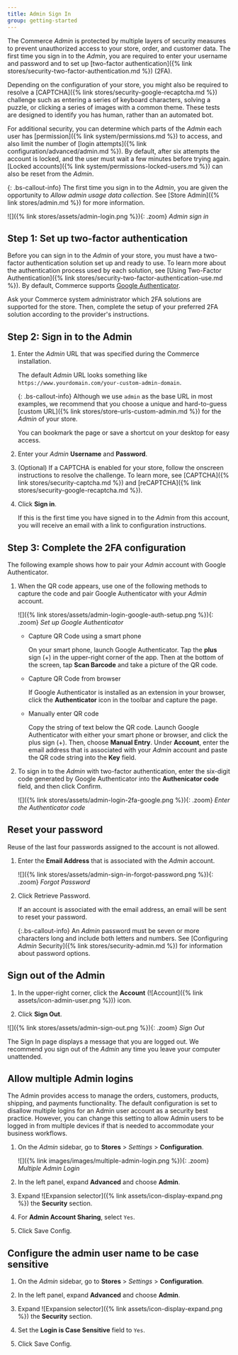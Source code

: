 ```yaml
---
title: Admin Sign In
group: getting-started
---
```


The Commerce _Admin_ is protected by multiple layers of security measures to prevent unauthorized access to your store, order, and customer data. The first time you sign in to the _Admin_, you are required to enter your username and password and to set up [two-factor authentication]({% link stores/security-two-factor-authentication.md %}) (2FA).

Depending on the configuration of your store, you might also be required to resolve a [CAPTCHA]({% link stores/security-google-recaptcha.md %}) challenge such as entering a series of keyboard characters, solving a puzzle, or clicking a series of images with a common theme. These tests are designed to identify you has human, rather than an automated bot.

For additional security, you can determine which parts of the _Admin_ each user has [permission]({% link system/permissions.md %}) to access, and also limit the number of [login attempts]({% link configuration/advanced/admin.md %}). By default, after six attempts the account is locked, and the user must wait a few minutes before trying again. [Locked accounts]({% link system/permissions-locked-users.md %}) can also be reset from the _Admin_.

{: .bs-callout-info}
The first time you sign in to the _Admin_, you are given the opportunity to _Allow admin usage data collection_. See [Store Admin]({% link stores/admin.md %}) for more information.

![]({% link stores/assets/admin-login.png %}){: .zoom}
_Admin sign in_

## Step 1: Set up two-factor authentication

Before you can sign in to the _Admin_ of your store, you must have a two-factor authentication solution set up and ready to use. To learn more about the authentication process used by each solution, see [Using Two-Factor Authentication]({% link stores/security-two-factor-authentication-use.md %}). By default, Commerce supports [Google Authenticator][1].

Ask your Commerce system administrator which 2FA solutions are supported for the store. Then, complete the setup of your preferred 2FA solution according to the provider's instructions.

## Step 2: Sign in to the Admin

1. Enter the _Admin_ URL that was specified during the Commerce installation.

   The default _Admin_ URL looks something like `https://www.yourdomain.com/your-custom-admin-domain`.

   {: .bs-callout-info}
   Although we use `admin` as the base URL in most examples, we recommend that you choose a unique and hard-to-guess [custom URL]({% link stores/store-urls-custom-admin.md %}) for the _Admin_ of your store.

   You can bookmark the page or save a shortcut on your desktop for easy access.

1. Enter your _Admin_ **Username** and **Password**.

1. (Optional) If a CAPTCHA is enabled for your store, follow the onscreen instructions to resolve the challenge. To learn more, see [CAPTCHA]({% link stores/security-captcha.md %}) and [reCAPTCHA]({% link stores/security-google-recaptcha.md %}).

1. Click **Sign in**.

   If this is the first time you have signed in to the _Admin_ from this account, you will receive an email with a link to configuration instructions.

## Step 3: Complete the 2FA configuration

The following example shows how to pair your _Admin_ account with Google Authenticator.

1. When the QR code appears, use one of the following methods to capture the code and pair Google Authenticator with your _Admin_ account.

   ![]({% link stores/assets/admin-login-google-auth-setup.png %}){: .zoom}
   _Set up Google Authenticator_

   - Capture QR Code using a smart phone

      On your smart phone, launch Google Authenticator. Tap the **plus** sign (+) in the upper-right corner of the app. Then at the bottom of the screen, tap **Scan Barcode** and take a picture of the QR code.

   - Capture QR Code from browser

      If Google Authenticator is installed as an extension in your browser, click the **Authenticator** icon in the toolbar and capture the page.

   - Manually enter QR code

      Copy the string of text below the QR code. Launch Google Authenticator with either your smart phone or browser, and click the plus sign (+). Then, choose **Manual Entry**. Under **Account**, enter the email address that is associated with your _Admin_ account and paste the QR code string into the **Key** field.

1. To sign in to the _Admin_ with two-factor authentication, enter the six-digit code generated by Google Authenticator into the **Authenicator code** field, and then click <span class="btn">Confirm</span>.

   ![]({% link stores/assets/admin-login-2fa-google.png %}){: .zoom}
   _Enter the Authenticator code_

## Reset your password

Reuse of the last four passwords assigned to the account is not allowed.

1. Enter the **Email Address** that is associated with the _Admin_ account.

   ![]({% link stores/assets/admin-sign-in-forgot-password.png %}){: .zoom}
   _Forgot Password_

1. Click <span class="btn">Retrieve Password</span>.

   If an account is associated with the email address, an email will be sent to reset your password.

   {:.bs-callout-info}
   An _Admin_ password must be seven or more characters long and include both letters and numbers. See [Configuring _Admin_ Security]({% link stores/security-admin.md %}) for information about password options.

## Sign out of the Admin

1. In the upper-right corner, click the **Account** (![Account]({% link assets/icon-admin-user.png %})) icon.

1. Click **Sign Out**.

![]({% link stores/assets/admin-sign-out.png %}){: .zoom}
_Sign Out_

The Sign In page displays a message that you are logged out. We recommend you sign out of the _Admin_ any time you leave your computer unattended.

## Allow multiple Admin logins

The Admin provides access to manage the orders, customers, products, shipping, and payments functionality. The default configuration is set to disallow multiple logins for an Admin user account as a security best practice. However, you can change this setting to allow Admin users to be logged in from multiple devices if that is needed to accommodate your business workflows.

1. On the _Admin_ sidebar, go to **Stores** > _Settings_ > **Configuration**.

    ![]({% link images/images/multiple-admin-login.png %}){: .zoom}
    _Multiple Admin Login_

1. In the left panel, expand **Advanced** and choose **Admin**.

1. Expand ![Expansion selector]({% link assets/icon-display-expand.png %}) the **Security** section.

1. For **Admin Account Sharing**, select `Yes`.

1. Click <span class="btn">Save Config</span>.

[1]: https://play.google.com/store/apps/details?id=com.google.android.apps.authenticator2&hl=en_US

## Configure the admin user name to be case sensitive

1. On the _Admin_ sidebar, go to **Stores** > _Settings_ > **Configuration**.

1. In the left panel, expand **Advanced** and choose **Admin**.

1. Expand ![Expansion selector]({% link assets/icon-display-expand.png %}) the **Security** section.

1. Set the **Login is Case Sensitive** field to `Yes`.

1. Click <span class="btn">Save Config</span>.
